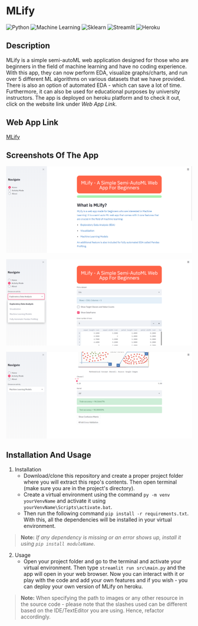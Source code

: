 # MLify
  ![Python](https://img.shields.io/badge/-Python-black?style=flat&logo=python)
  ![Machine Learning](https://img.shields.io/badge/-Machine%20Learning-566be8?style=flat)
  ![Sklearn](https://img.shields.io/badge/-Sklearn-1fb30e?style=flat)
  ![Streamlit](https://img.shields.io/badge/-Streamlit-f0806c?style=flat)
  ![Heroku](https://img.shields.io/badge/-Heroku-6174c2?style=flat&logo=heroku)

## Description
   MLify is a simple semi-autoML web application designed for those who are beginners in the field of machine learning and have no coding experience. With this app, they can 
   now perform EDA, visualize graphs/charts, and run over 5 different ML algorithms on various datasets that we have provided. There is also an option of automated EDA - which
   can save a lot of time. Furthermore, it can also be used for educational purposes by university instructors. The app is deployed on heroku platform and to check it out, click
   on the website link under *Web App Link*.
   
## Web App Link
[MLify](https://mlify.herokuapp.com/)

## Screenshots Of The App
![](/res/readme_res/Pic1.png)

![](/res/readme_res/Pic2.png)

![](/res/readme_res/Pic3.png)

## Installation And Usage
1. Installation
   - Download/clone this repository and create a proper project folder where you will extract this repo's contents. Then open terminal (make sure you are in the project's directory).
   - Create a virtual environment using the command ````py -m venv yourVenvName```` and activate it using ````yourVenvName\Scripts\activate.bat````.
   - Then run the following command ````pip install -r requirements.txt````. With this, all the dependencies will be installed in your virtual environment. 
> **Note:** *If any dependency is missing or an error shows up, install it using ````pip install moduleName````*.

2. Usage
   - Open your project folder and go to the terminal and activate your virtual environment. Then type ````streamlit run src\main.py```` and the app will open in your web 
   browser. Now you can interact with it or play with the code and add your own features and if you wish - you can deploy your own version of MLify on heroku.

>**Note:** When specifying the path to images or any other resource in the source code - please note that the slashes used can be different based on the IDE/TextEditor you are
           using. Hence, refactor accordingly.
